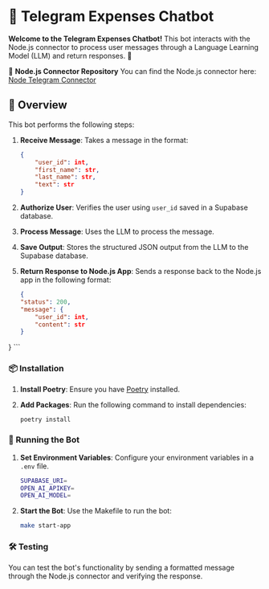 # 🤖 Telegram Expenses Chatbot

**Welcome to the Telegram Expenses Chatbot!** This bot interacts with the Node.js connector to process user messages through a Language Learning Model (LLM) and return responses. 🌟

🔗 **Node.js Connector Repository**
You can find the Node.js connector here: [Node Telegram Connector](https://github.com/cotixmol/telegram_expenses_chatbox)

## 📜 Overview

This bot performs the following steps:

1. **Receive Message**: Takes a message in the format:
    ```json
    {
        "user_id": int,
        "first_name": str,
        "last_name": str,
        "text": str
    }
    ```

2. **Authorize User**: Verifies the user using `user_id` saved in a Supabase database.

3. **Process Message**: Uses the LLM to process the message.

4. **Save Output**: Stores the structured JSON output from the LLM to the Supabase database.

5. **Return Response to Node.js App**: Sends a response back to the Node.js app in the following format:
    ```json
    {
    "status": 200,
    "message": {
        "user_id": int,
        "content": str
    }
}
    ```

### 📦 Installation

1. **Install Poetry**: Ensure you have [Poetry](https://python-poetry.org/docs/#installation) installed.

2. **Add Packages**: Run the following command to install dependencies:
    ```sh
    poetry install
    ```

### 🚀 Running the Bot

1. **Set Environment Variables**: Configure your environment variables in a `.env` file.
    ```sh
    SUPABASE_URI=
    OPEN_AI_APIKEY=
    OPEN_AI_MODEL=
    ```

2. **Start the Bot**: Use the Makefile to run the bot:
    ```sh
    make start-app
    ```

### 🛠️ Testing

You can test the bot's functionality by sending a formatted message through the Node.js connector and verifying the response.